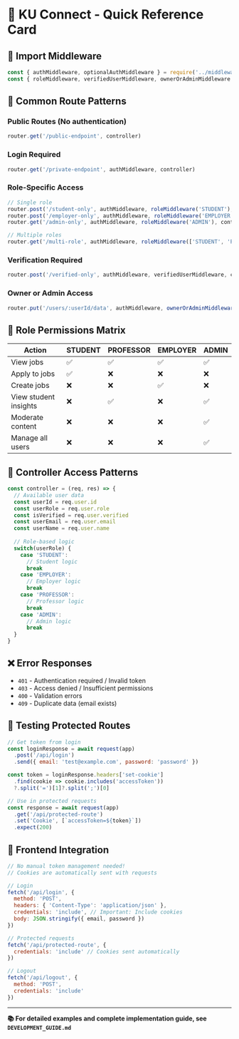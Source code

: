 # 🔧 KU Connect - Quick Reference Card

## 🚀 Import Middleware
```javascript
const { authMiddleware, optionalAuthMiddleware } = require('../middlewares/authMiddleware')
const { roleMiddleware, verifiedUserMiddleware, ownerOrAdminMiddleware } = require('../middlewares/roleMiddleware')
```

## 🔐 Common Route Patterns

### Public Routes (No authentication)
```javascript
router.get('/public-endpoint', controller)
```

### Login Required
```javascript
router.get('/private-endpoint', authMiddleware, controller)
```

### Role-Specific Access
```javascript
// Single role
router.post('/student-only', authMiddleware, roleMiddleware('STUDENT'), controller)
router.post('/employer-only', authMiddleware, roleMiddleware('EMPLOYER'), controller)
router.get('/admin-only', authMiddleware, roleMiddleware('ADMIN'), controller)

// Multiple roles
router.get('/multi-role', authMiddleware, roleMiddleware(['STUDENT', 'PROFESSOR']), controller)
```

### Verification Required
```javascript
router.post('/verified-only', authMiddleware, verifiedUserMiddleware, controller)
```

### Owner or Admin Access
```javascript
router.put('/users/:userId/data', authMiddleware, ownerOrAdminMiddleware('userId'), controller)
```

## 👥 Role Permissions Matrix

| Action | STUDENT | PROFESSOR | EMPLOYER | ADMIN |
|--------|---------|-----------|----------|-------|
| View jobs | ✅ | ✅ | ✅ | ✅ |
| Apply to jobs | ✅ | ❌ | ❌ | ❌ |
| Create jobs | ❌ | ❌ | ✅ | ❌ |
| View student insights | ❌ | ✅ | ❌ | ✅ |
| Moderate content | ❌ | ❌ | ❌ | ✅ |
| Manage all users | ❌ | ❌ | ❌ | ✅ |

## 📝 Controller Access Patterns
```javascript
const controller = (req, res) => {
  // Available user data
  const userId = req.user.id
  const userRole = req.user.role
  const isVerified = req.user.verified
  const userEmail = req.user.email
  const userName = req.user.name
  
  // Role-based logic
  switch(userRole) {
    case 'STUDENT':
      // Student logic
      break
    case 'EMPLOYER':
      // Employer logic
      break
    case 'PROFESSOR':
      // Professor logic
      break
    case 'ADMIN':
      // Admin logic
      break
  }
}
```

## ❌ Error Responses
- `401` - Authentication required / Invalid token
- `403` - Access denied / Insufficient permissions  
- `400` - Validation errors
- `409` - Duplicate data (email exists)

## 🧪 Testing Protected Routes
```javascript
// Get token from login
const loginResponse = await request(app)
  .post('/api/login')
  .send({ email: 'test@example.com', password: 'password' })

const token = loginResponse.headers['set-cookie']
  .find(cookie => cookie.includes('accessToken'))
  ?.split('=')[1]?.split(';')[0]

// Use in protected requests
const response = await request(app)
  .get('/api/protected-route')
  .set('Cookie', [`accessToken=${token}`])
  .expect(200)
```

## 📱 Frontend Integration
```javascript
// No manual token management needed!
// Cookies are automatically sent with requests

// Login
fetch('/api/login', {
  method: 'POST',
  headers: { 'Content-Type': 'application/json' },
  credentials: 'include', // Important: Include cookies
  body: JSON.stringify({ email, password })
})

// Protected requests
fetch('/api/protected-route', {
  credentials: 'include' // Cookies sent automatically
})

// Logout
fetch('/api/logout', {
  method: 'POST',
  credentials: 'include'
})
```

---
**📚 For detailed examples and complete implementation guide, see `DEVELOPMENT_GUIDE.md`**